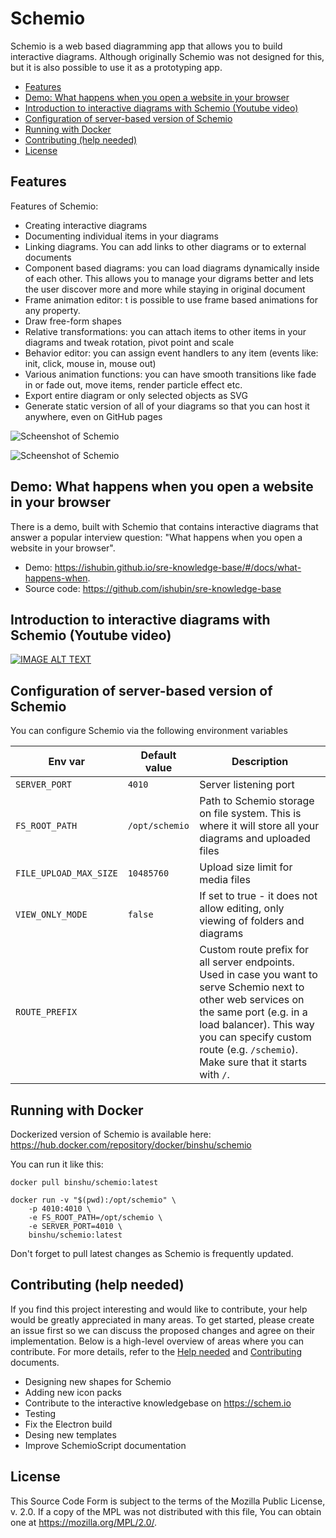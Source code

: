 Schemio
===============

Schemio is a web based diagramming app that allows you to build interactive diagrams. Although originally Schemio was not designed for this, but it is also possible to use it as a prototyping app.


- [Features](#features)
- [Demo: What happens when you open a website in your browser](#demo-what-happens-when-you-open-a-website-in-your-browser)
- [Introduction to interactive diagrams with Schemio (Youtube video)](#introduction-to-interactive-diagrams-with-schemio-youtube-video)
- [Configuration of server-based version of Schemio](#configuration-of-server-based-version-of-schemio)
- [Running with Docker](#running-with-docker)
- [Contributing (help needed)](#contributing-help-needed)
- [License](#license)


Features
--------------

Features of Schemio:

- Creating interactive diagrams
- Documenting individual items in your diagrams
- Linking diagrams. You can add links to other diagrams or to external documents
- Component based diagrams: you can load diagrams dynamically inside of each other. This allows you to manage your digrams better and lets the user discover more and more while staying in original document
- Frame animation editor: t is possible to use frame based animations for any property.
- Draw free-form shapes
- Relative transformations: you can attach items to other items in your diagrams and tweak rotation, pivot point and scale
- Behavior editor: you can assign event handlers to any item (events like: init, click, mouse in, mouse out)
- Various animation functions: you can have smooth transitions like fade in or fade out, move items, render particle effect etc.
- Export entire diagram or only selected objects as SVG
- Generate static version of all of your diagrams so that you can host it anywhere, even on GitHub pages


![Scheenshot of Schemio](https://github.com/ishubin/schemio/blob/master/docs/schemio-screenshot.png?raw=true)

![Scheenshot of Schemio](https://github.com/ishubin/schemio/blob/master/docs/schemio-screenshot-2.png?raw=true)


Demo: What happens when you open a website in your browser
----------------------------------------------------------

There is a demo, built with Schemio that contains interactive diagrams that answer a popular interview question: "What happens when you open a website in your browser".

* Demo: https://ishubin.github.io/sre-knowledge-base/#/docs/what-happens-when.
* Source code: https://github.com/ishubin/sre-knowledge-base


Introduction to interactive diagrams with Schemio (Youtube video)
-------------------------------------------------

[![IMAGE ALT TEXT](http://img.youtube.com/vi/NM2RS1JhRkk/0.jpg)](http://www.youtube.com/watch?v=NM2RS1JhRkk "Introduction to interactive diagrams with Schemio")

Configuration of server-based version of Schemio
--------------------------------------------------

You can configure Schemio via the following environment variables

| Env var                | Default value  | Description |
| ---------------------- | -------------- | ----------- |
| `SERVER_PORT`          | `4010`         | Server listening port |
| `FS_ROOT_PATH`         | `/opt/schemio` | Path to Schemio storage on file system. This is where it will store all your diagrams and uploaded files |
| `FILE_UPLOAD_MAX_SIZE` | `10485760`     | Upload size limit for media files |
| `VIEW_ONLY_MODE`       | `false`        | If set to true - it does not allow editing, only viewing of folders and diagrams |
| `ROUTE_PREFIX`         |                | Custom route prefix for all server endpoints. Used in case you want to serve Schemio next to other web services on the same port (e.g. in a load balancer). This way you can specify custom route (e.g. `/schemio`). Make sure that it starts with `/`. |


Running with Docker
--------------------

Dockerized version of Schemio is available here: https://hub.docker.com/repository/docker/binshu/schemio

You can run it like this:

```
docker pull binshu/schemio:latest

docker run -v "$(pwd):/opt/schemio" \
    -p 4010:4010 \
    -e FS_ROOT_PATH=/opt/schemio \
    -e SERVER_PORT=4010 \
    binshu/schemio:latest
```

Don't forget to pull latest changes as Schemio is frequently updated.


Contributing (help needed)
--------------------------

If you find this project interesting and would like to contribute, your help would be greatly appreciated in many areas. To get started, please create an issue first so we can discuss the proposed changes and agree on their implementation. Below is a high-level overview of areas where you can contribute. For more details, refer to the [Help needed](/HELP-NEEDED.md) and [Contributing](/CONTRIBUTING.md) documents.

- Designing new shapes for Schemio
- Adding new icon packs
- Contribute to the interactive knowledgebase on https://schem.io
- Testing
- Fix the Electron build
- Desing new templates
- Improve SchemioScript documentation


License
---------

This Source Code Form is subject to the terms of the Mozilla Public License, v. 2.0. If a copy of the MPL was not distributed with this file, You can obtain one at https://mozilla.org/MPL/2.0/.

